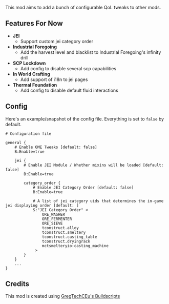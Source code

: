 This mod aims to add a bunch of configurable QoL tweaks to other mods.

## Features For Now
- **JEI**
  - Support custom jei category order
- **Industrial Foregoing**
  - Add the harvest level and blacklist to Industrial Foregoing's infinity drill
- **SCP Lockdown**
  - Add config to disable several scp capabilities
- **In World Crafting**
  - Add support of i18n to jei pages
- **Thermal Foundation**
  - Add config to disable default fluid interactions

## Config
Here's an example/snapshot of the config file.
Everything is set to `false` by default.
```
# Configuration file

general {
    # Enable OME Tweaks [default: false]
    B:Enable=true

    jei {
        # Enable JEI Module / Whether mixins will be loaded [default: false]
        B:Enable=true

        category_order {
            # Enable JEI Category Order [default: false]
            B:Enable=true

            # A list of jei category uids that determines the in-game jei displaying order [default: ]
            S:"JEI Category Order" <
                ORE_WASHER
                ORE_FERMENTER
                ORE_SIEVE
                tconstruct.alloy
                tconstruct.smeltery
                tconstruct.casting_table
                tconstruct.dryingrack
                mctsmelteryio:casting_machine
             >
        }
    }
    ...
}
```

## Credits
This mod is created using [GregTechCEu's Buildscripts](https://github.com/GregTechCEu/Buildscripts)
